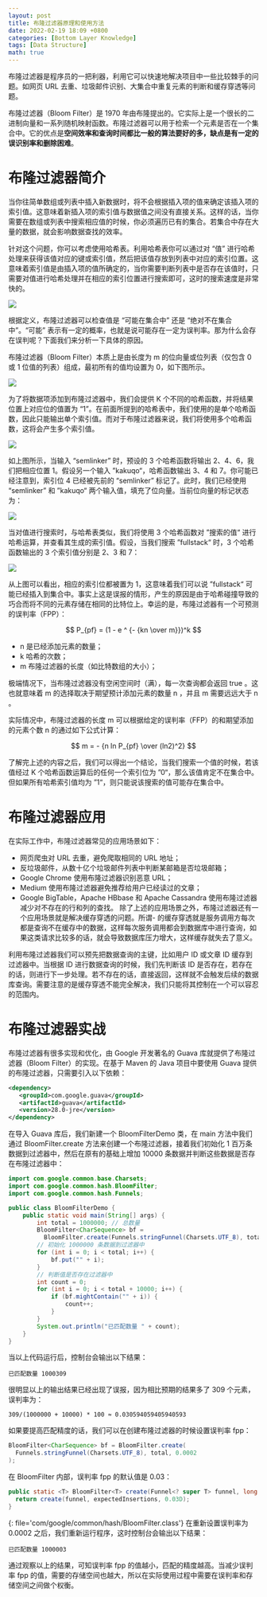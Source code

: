 ```yaml
---
layout: post
title: 布隆过滤器原理和使用方法
date: 2022-02-19 18:09 +0800
categories: [Bottom Layer Knowledge] 
tags: [Data Structure]
math: true
---
```


布隆过滤器是程序员的一把利器，利用它可以快速地解决项目中一些比较棘手的问题。如网页 URL 去重、垃圾邮件识别、大集合中重复元素的判断和缓存穿透等问题。

布隆过滤器（Bloom Filter）是 1970 年由布隆提出的。它实际上是一个很长的二进制向量和一系列随机映射函数。布隆过滤器可以用于检索一个元素是否在一个集合中。它的优点是**空间效率和查询时间都比一般的算法要好的多，缺点是有一定的误识别率和删除困难**。


# 布隆过滤器简介
当你往简单数组或列表中插入新数据时，将不会根据插入项的值来确定该插入项的索引值。这意味着新插入项的索引值与数据值之间没有直接关系。这样的话，当你需要在数组或列表中搜索相应值的时候，你必须遍历已有的集合。若集合中存在大量的数据，就会影响数据查找的效率。

针对这个问题，你可以考虑使用哈希表。利用哈希表你可以通过对 “值” 进行哈希处理来获得该值对应的键或索引值，然后把该值存放到列表中对应的索引位置。这意味着索引值是由插入项的值所确定的，当你需要判断列表中是否存在该值时，只需要对值进行哈希处理并在相应的索引位置进行搜索即可，这时的搜索速度是非常快的。

![](https://cdn.jsdelivr.net/gh/Optimus-Xs/Blog-Images/2022-02-19-bloom-filter-principle-and-usage/agvyq-2mjhj.png)

根据定义，布隆过滤器可以检查值是 “可能在集合中” 还是 “绝对不在集合中”。“可能” 表示有一定的概率，也就是说可能存在一定为误判率。那为什么会存在误判呢？下面我们来分析一下具体的原因。

布隆过滤器（Bloom Filter）本质上是由长度为 m 的位向量或位列表（仅包含 0 或 1 位值的列表）组成，最初所有的值均设置为 0，如下图所示。

![](https://cdn.jsdelivr.net/gh/Optimus-Xs/Blog-Images/2022-02-19-bloom-filter-principle-and-usage/au5ys-121z6.png)

为了将数据项添加到布隆过滤器中，我们会提供 K 个不同的哈希函数，并将结果位置上对应位的值置为 “1”。在前面所提到的哈希表中，我们使用的是单个哈希函数，因此只能输出单个索引值。而对于布隆过滤器来说，我们将使用多个哈希函数，这将会产生多个索引值。

![](https://cdn.jsdelivr.net/gh/Optimus-Xs/Blog-Images/2022-02-19-bloom-filter-principle-and-usage/al6jj-f7sv9.png)

如上图所示，当输入 “semlinker” 时，预设的 3 个哈希函数将输出 2、4、6，我们把相应位置 1。假设另一个输入 ”kakuqo“，哈希函数输出 3、4 和 7。你可能已经注意到，索引位 4 已经被先前的 “semlinker” 标记了。此时，我们已经使用 “semlinker” 和 ”kakuqo“ 两个输入值，填充了位向量。当前位向量的标记状态为：

![](https://cdn.jsdelivr.net/gh/Optimus-Xs/Blog-Images/2022-02-19-bloom-filter-principle-and-usage/azxbk-zu0no.png)

当对值进行搜索时，与哈希表类似，我们将使用 3 个哈希函数对 ”搜索的值“ 进行哈希运算，并查看其生成的索引值。假设，当我们搜索 ”fullstack“ 时，3 个哈希函数输出的 3 个索引值分别是 2、3 和 7：

![](https://cdn.jsdelivr.net/gh/Optimus-Xs/Blog-Images/2022-02-19-bloom-filter-principle-and-usage/ayr0l-5sbil.png)

从上图可以看出，相应的索引位都被置为 1，这意味着我们可以说 ”fullstack“ 可能已经插入到集合中。事实上这是误报的情形，产生的原因是由于哈希碰撞导致的巧合而将不同的元素存储在相同的比特位上。幸运的是，布隆过滤器有一个可预测的误判率（FPP）：

$$ P_{pf} = (1 - e ^ {- {kn \over m}})^k $$

- n 是已经添加元素的数量；
- k 哈希的次数；
- m 布隆过滤器的长度（如比特数组的大小）；

极端情况下，当布隆过滤器没有空闲空间时（满），每一次查询都会返回 true 。这也就意味着 m 的选择取决于期望预计添加元素的数量 n ，并且 m 需要远远大于 n 。

实际情况中，布隆过滤器的长度 m 可以根据给定的误判率（FFP）的和期望添加的元素个数 n 的通过如下公式计算：

$$ m = - {n ln P_{pf} \over (ln2)^2} $$

了解完上述的内容之后，我们可以得出一个结论，当我们搜索一个值的时候，若该值经过 K 个哈希函数运算后的任何一个索引位为 ”0“，那么该值肯定不在集合中。但如果所有哈希索引值均为 ”1“，则只能说该搜索的值可能存在集合中。


# 布隆过滤器应用
在实际工作中，布隆过滤器常见的应用场景如下：

- 网页爬虫对 URL 去重，避免爬取相同的 URL 地址；
- 反垃圾邮件，从数十亿个垃圾邮件列表中判断某邮箱是否垃圾邮箱；
- Google Chrome 使用布隆过滤器识别恶意 URL；
- Medium 使用布隆过滤器避免推荐给用户已经读过的文章；
- Google BigTable，Apache HBbase 和 Apache Cassandra 使用布隆过滤器减少对不存在的行和列的查找。 除了上述的应用场景之外，布隆过滤器还有一个应用场景就是解决缓存穿透的问题。所谓- 的缓存穿透就是服务调用方每次都是查询不在缓存中的数据，这样每次服务调用都会到数据库中进行查询，如果这类请求比较多的话，就会导致数据库压力增大，这样缓存就失去了意义。

利用布隆过滤器我们可以预先把数据查询的主键，比如用户 ID 或文章 ID 缓存到过滤器中。当根据 ID 进行数据查询的时候，我们先判断该 ID 是否存在，若存在的话，则进行下一步处理。若不存在的话，直接返回，这样就不会触发后续的数据库查询。需要注意的是缓存穿透不能完全解决，我们只能将其控制在一个可以容忍的范围内。

# 布隆过滤器实战
布隆过滤器有很多实现和优化，由 Google 开发著名的 Guava 库就提供了布隆过滤器（Bloom Filter）的实现。在基于 Maven 的 Java 项目中要使用 Guava 提供的布隆过滤器，只需要引入以下依赖：
```xml
<dependency>
   <groupId>com.google.guava</groupId>
   <artifactId>guava</artifactId>
   <version>28.0-jre</version>
</dependency>
```
在导入 Guava 库后，我们新建一个 BloomFilterDemo 类，在 main 方法中我们通过 BloomFilter.create 方法来创建一个布隆过滤器，接着我们初始化 1 百万条数据到过滤器中，然后在原有的基础上增加 10000 条数据并判断这些数据是否存在布隆过滤器中：
```java
import com.google.common.base.Charsets;
import com.google.common.hash.BloomFilter;
import com.google.common.hash.Funnels;

public class BloomFilterDemo {
    public static void main(String[] args) {
        int total = 1000000; // 总数量
        BloomFilter<CharSequence> bf = 
          BloomFilter.create(Funnels.stringFunnel(Charsets.UTF_8), total);
        // 初始化 1000000 条数据到过滤器中
        for (int i = 0; i < total; i++) {
            bf.put("" + i);
        }
        // 判断值是否存在过滤器中
        int count = 0;
        for (int i = 0; i < total + 10000; i++) {
            if (bf.mightContain("" + i)) {
                count++;
            }
        }
        System.out.println("已匹配数量 " + count);
    }
}
```
当以上代码运行后，控制台会输出以下结果：
```
已匹配数量 1000309
```
很明显以上的输出结果已经出现了误报，因为相比预期的结果多了 309 个元素，误判率为：
```
309/(1000000 + 10000) * 100 ≈ 0.030594059405940593
```
如果要提高匹配精度的话，我们可以在创建布隆过滤器的时候设置误判率 fpp：
```java
BloomFilter<CharSequence> bf = BloomFilter.create(
  Funnels.stringFunnel(Charsets.UTF_8), total, 0.0002
);
```
在 BloomFilter 内部，误判率 fpp 的默认值是 0.03：
```java
public static <T> BloomFilter<T> create(Funnel<? super T> funnel, long expectedInsertions) {
  return create(funnel, expectedInsertions, 0.03D);
}
```
{: file='com/google/common/hash/BloomFilter.class'}
在重新设置误判率为 0.0002 之后，我们重新运行程序，这时控制台会输出以下结果：
```
已匹配数量 1000003
```
通过观察以上的结果，可知误判率 fpp 的值越小，匹配的精度越高。当减少误判率 fpp 的值，需要的存储空间也越大，所以在实际使用过程中需要在误判率和存储空间之间做个权衡。




